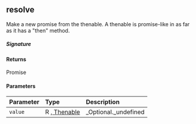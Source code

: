## resolve<R>

Make a new promise from the thenable. 
A thenable is promise-like in as far as it has a "then" method.

##### Signature

#### Returns
Promise<R>

#### Parameters


| Parameter	   | Type    | Description |
|:-------------|:---------------|:------------|
| `value`    | R ,[ Thenable<R>](Thenable.md) | _Optional._undefined |

